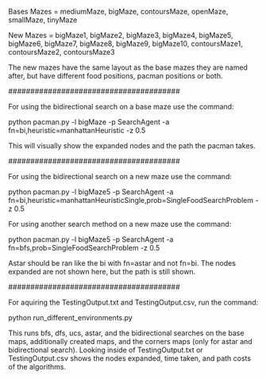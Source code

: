 Bases Mazes = mediumMaze, bigMaze, contoursMaze, openMaze, smallMaze, tinyMaze

New Mazes = bigMaze1, bigMaze2, bigMaze3, bigMaze4, bigMaze5, bigMaze6, bigMaze7, bigMaze8, bigMaze9, bigMaze10, contoursMaze1, contoursMaze2, contoursMaze3

The new mazes have the same layout as the base mazes they are named after, but have different food positions, pacman positions or both.


#######################################

For using the bidirectional search on a base maze use the command:

python pacman.py -l bigMaze -p SearchAgent -a fn=bi,heuristic=manhattanHeuristic -z 0.5

This will visually show the expanded nodes and the path the pacman takes.


#######################################

For using the bidirectional search on a new maze use the command:

python pacman.py -l bigMaze5 -p SearchAgent -a fn=bi,heuristic=manhattanHeuristicSingle,prob=SingleFoodSearchProblem -z 0.5

For using another search method on a new maze use the command:

python pacman.py -l bigMaze5 -p SearchAgent -a fn=bfs,prob=SingleFoodSearchProblem -z 0.5

Astar should be ran like the bi with fn=astar and not fn=bi. 
The nodes expanded are not shown here, but the path is still shown.


#######################################

For aquiring the TestingOutput.txt and TestingOutput.csv, run the command:

python run_different_environments.py

This runs bfs, dfs, ucs, astar, and the bidirectional searches on the base maps, additionally created maps, and the corners maps (only for astar and bidirectional search).
Looking inside of TestingOutput.txt or TestingOutput.csv shows the nodes expanded, time taken, and path costs of the algorithms.


 
